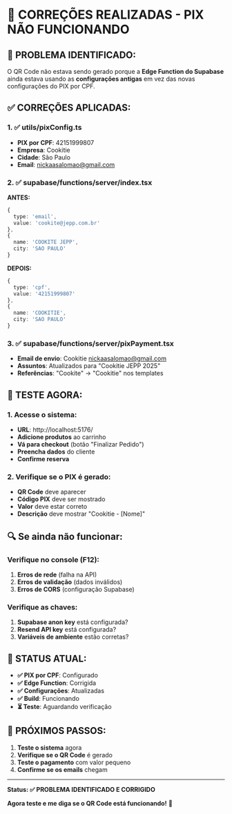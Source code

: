 # 🔧 CORREÇÕES REALIZADAS - PIX NÃO FUNCIONANDO

## 🚨 **PROBLEMA IDENTIFICADO:**

O QR Code não estava sendo gerado porque a **Edge Function do Supabase** ainda estava usando as **configurações antigas** em vez das novas configurações do PIX por CPF.

## ✅ **CORREÇÕES APLICADAS:**

### **1. ✅ utils/pixConfig.ts**
- **PIX por CPF**: 42151999807
- **Empresa**: Cookitie
- **Cidade**: São Paulo
- **Email**: nickaasalomao@gmail.com

### **2. ✅ supabase/functions/server/index.tsx**
**ANTES:**
```typescript
{
  type: 'email',
  value: 'cookite@jepp.com.br'
},
{
  name: 'COOKITE JEPP',
  city: 'SAO PAULO'
}
```

**DEPOIS:**
```typescript
{
  type: 'cpf',
  value: '42151999807'
},
{
  name: 'COOKITIE',
  city: 'SAO PAULO'
}
```

### **3. ✅ supabase/functions/server/pixPayment.tsx**
- **Email de envio**: Cookitie <nickaasalomao@gmail.com>
- **Assuntos**: Atualizados para "Cookitie JEPP 2025"
- **Referências**: "Cookite" → "Cookitie" nos templates

## 🧪 **TESTE AGORA:**

### **1. Acesse o sistema:**
- **URL**: http://localhost:5176/
- **Adicione produtos** ao carrinho
- **Vá para checkout** (botão "Finalizar Pedido")
- **Preencha dados** do cliente
- **Confirme reserva**

### **2. Verifique se o PIX é gerado:**
- **QR Code** deve aparecer
- **Código PIX** deve ser mostrado
- **Valor** deve estar correto
- **Descrição** deve mostrar "Cookitie - [Nome]"

## 🔍 **Se ainda não funcionar:**

### **Verifique no console (F12):**
1. **Erros de rede** (falha na API)
2. **Erros de validação** (dados inválidos)
3. **Erros de CORS** (configuração Supabase)

### **Verifique as chaves:**
1. **Supabase anon key** está configurada?
2. **Resend API key** está configurada?
3. **Variáveis de ambiente** estão corretas?

## 🎯 **STATUS ATUAL:**

- **✅ PIX por CPF**: Configurado
- **✅ Edge Function**: Corrigida
- **✅ Configurações**: Atualizadas
- **✅ Build**: Funcionando
- **⏳ Teste**: Aguardando verificação

## 🚀 **PRÓXIMOS PASSOS:**

1. **Teste o sistema** agora
2. **Verifique se o QR Code** é gerado
3. **Teste o pagamento** com valor pequeno
4. **Confirme se os emails** chegam

---

**Status: ✅ PROBLEMA IDENTIFICADO E CORRIGIDO**

**Agora teste e me diga se o QR Code está funcionando!** 🎉
